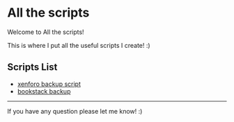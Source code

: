 # All the scripts

Welcome to All the scripts!

This is where I put all the useful scripts I create! :)

## **Scripts List**
* [xenforo backup script](/xenforo/)
* [bookstack backup](/bookstack/)
---

If you have any question please let me know! :)